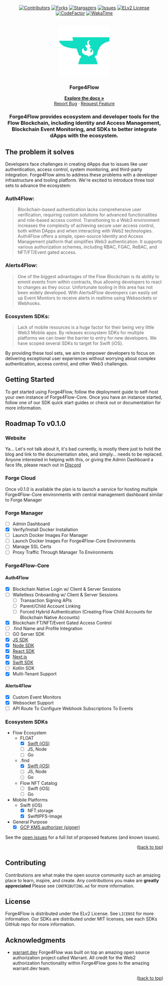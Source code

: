 <a name="readme-top"></a>

<div align="center">

[![Contributors][contributors-shield]][contributors-url]
[![Forks][forks-shield]][forks-url]
[![Stargazers][stars-shield]][stars-url]
[![Issues][issues-shield]][issues-url]
[![ELv2 License][license-shield]][license-url]
[![CodeFactor][code-factor-shield]][code-factor-url]
[![WakaTime][wakatime-shield]][wakatime-url]

<!-- PROJECT LOGO -->
<br />
  <img src="images/logo.png" alt="Logo" width="160" height="160">

  <h3>Forge4Flow</h3>

  <p>
    <a href="http://forge4flow.gitbook.io/docs"><strong>Explore the docs »</strong></a>
    <br />
    <a href="https://github.com/Forge4Flow/Forge4Flow-Core/issues">Report Bug</a>
    ·
    <a href="https://github.com/Forge4Flow/Forge4Flow-Core/issues">Request Feature</a>
  </p>

  <h3>Forge4Flow provides ecosystem and developer tools for the Flow Blockchain, including Identity and Access Management, Blockchain Event Monitoring, and SDKs to better integrate dApps with the ecosystem.</h3>

</div>

## The problem it solves

Developers face challenges in creating dApps due to issues like user authentication, access control, system monitoring, and third-party integration. Forge4Flow aims to address these problems with a developer infrastructure and tooling platform. We're excited to introduce three tool sets to advance the ecosystem:

### Auth4Flow:

> Blockchain-based authentication lacks comprehensive user verification, requiring custom solutions for advanced functionalities and role-based access control. Transitioning to a Web3 environment increases the complexity of achieving secure user access control, both within DApps and when interacting with Web2 technologies. Auth4Flow offers a simple, open-source Identity and Access Management platform that simplifies Web3 authentication. It supports various authorization schemes, including RBAC, FGAC, ReBAC, and NFT/FT/Event gated access.

### Alerts4Flow:

> One of the biggest advantages of the Flow Blockchain is its ability to emmit events from within contracts, thus allowing developers to react to changes as they occur. Unfortunate tooling in this area has not been widely developed. With Alerts4Flow developers can easily set up Event Monitors to receive alerts in realtime using Websockets or Webhooks.

### Ecosystem SDKs:

> Lack of mobile resources is a huge factor for their being very little Web3 Mobile apps. By releases ecosystem SDKs for multiple platforms we can lower the barrier to entry for new developers. We have scoped several SDKs to target for Swift (iOS).

By providing these tool sets, we aim to empower developers to focus on delivering exceptional user experiences without worrying about complex authentication, access control, and other Web3 challenges.

<!-- GETTING STARTED -->

## Getting Started

To get started using Forge4Flow, follow the deployment guide to self-host your own instance of Forge4Flow-Core. Once you have an instance started, follow one of our SDK quick start guides or check out or documentation for more information.

<!-- ROADMAP -->

## Roadmap To v0.1.0

### Website

Ya... Let's not talk about it, it's bad currently, is mostly there just to hold the blog and link to the documentation sites, and simply... needs to be replaced. Anyone interested in helping with this, or giving the Admin Dashboard a face life, please reach out in [Discord](https://discord.gg/S85mDy2qxE)

### Forge Cloud

Once v0.1.0 is available the plan is to launch a service for hosting multiple Forge4Flow-Core environments with central management dashboard similar to Forge Manager

### Forge Manager

- [ ] Admin Dashboard
- [x] Verify/Install Docker Installation
- [ ] Launch Docker Images For Manager
- [ ] Launch Docker Images For Forge4Flow-Core Environments
- [ ] Manage SSL Certs
- [ ] Proxy Traffic Through Manager To Environments

### Forge4Flow-Core

#### Auth4Flow

- [x] Blockchain Native Login w/ Client & Server Sessions
- [ ] Walletless Onboarding w/ Client & Server Sessions
  - [ ] Transaction Signing APIs
  - [ ] Parent/Child Account Linking
  - [ ] Forced Hybrid Authentication (Creating Flow Child Accounts for Blockchain Native Accounts)
- [x] Blockchain FT/NFT/Event Gated Access Control
- [ ] .find Name and Profile Integration
- [ ] GO Server SDK
- [x] [JS SDK](https://github.com/Forge4Flow/Forge4Flow-JS)
- [x] [Node SDK](https://github.com/Forge4Flow/Forge4Flow-Node)
- [x] [React SDK](https://github.com/Forge4Flow/Forge4Flow-React)
- [x] [Next.js](https://github.com/Forge4Flow/Forge4Flow-NextJS)
- [x] [Swift SDK](https://github.com/Forge4Flow/Forge4Flow-Swift)
- [ ] Kotlin SDK
- [x] Multi-Tenant Support

#### Alerts4Flow

- [x] Custom Event Monitors
- [x] Websocket Support
- [ ] API Route To Configure Webhook Subscriptions To Events

### Ecosystem SDKs

- Flow Ecosystem
  - FLOAT
    - [x] [Swift (iOS)](https://github.com/Forge4Flow/FLOAT-Swift-SDK)
    - [ ] JS, Node
    - [ ] Go
  - .find
    - [x] [Swift (iOS)](https://github.com/Forge4Flow/FIND-Swift-SDK)
    - [ ] JS, Node
    - [ ] Go
  - Flow NFT Catalog
    - [ ] Swift (iOS)
    - [ ] Go
- Mobile Platforms
  - Swift (iOS)
    - [x] NFT.storage
    - [x] SwiftIPFS-Image
- General Purpose
  - [x] [GCP KMS authorizer (signer)](https://github.com/Forge4Flow/GCP-KMS-Flow-Authorizer)

See the [open issues](https://github.com/Forge4Flow/Forge4Flow-Core/issues) for a full list of proposed features (and known issues).

<p align="right">(<a href="#readme-top">back to top</a>)</p>

<!-- CONTRIBUTING -->

## Contributing

Contributions are what make the open source community such an amazing place to learn, inspire, and create. Any contributions you make are **greatly appreciated** Please see `CONTRIBUTING.md` for more information.

<!-- LICENSE -->

## License

Forge4Flow is distributed under the ELv2 License. See `LICENSE` for more information. Our SDKs are distributed under MIT licenses, see each SDKs GitHub repo for more information.

<!-- ACKNOWLEDGMENTS -->

## Acknowledgments

- [warrant.dev](https://github.com/warrant-dev/warrant) Forge4Flow was built on top an amazing open source authorization project called Warrant. All credit for the Web2 authorization functionality within Forge4Flow goes to the amazing warrant.dev team.

<p align="right">(<a href="#readme-top">back to top</a>)</p>

<!-- MARKDOWN LINKS & IMAGES -->
<!-- https://www.markdownguide.org/basic-syntax/#reference-style-links -->

[contributors-shield]: https://img.shields.io/github/contributors/Forge4Flow/Forge4Flow-Core.svg?style=for-the-badge
[contributors-url]: https://github.com/Forge4Flow/Forge4Flow-Core/graphs/contributors
[forks-shield]: https://img.shields.io/github/forks/Forge4Flow/Forge4Flow-Core.svg?style=for-the-badge
[forks-url]: https://github.com/Forge4Flow/Forge4Flow-Core/network/members
[stars-shield]: https://img.shields.io/github/stars/Forge4Flow/Forge4Flow-Core.svg?style=for-the-badge
[stars-url]: https://github.com/Forge4Flow/Forge4Flow-Core/stargazers
[issues-shield]: https://img.shields.io/github/issues/Forge4Flow/Forge4Flow-Core.svg?style=for-the-badge
[issues-url]: https://github.com/Forge4Flow/Forge4Flow-Core/issues
[license-shield]: https://img.shields.io/badge/license-elv2-blue?style=for-the-badge
[license-url]: https://github.com/Forge4Flow/Forge4Flow-Core/blob/master/LICENSE
[code-factor-shield]: https://img.shields.io/codefactor/grade/github/forge4flow/forge4flow-core/main?style=for-the-badge
[code-factor-url]: https://www.codefactor.io/repository/github/forge4flow/forge4flow-core
[wakatime-shield]: https://wakatime.com/badge/user/0a8af699-5f37-4933-8df8-b7282a2ab48c/project/ec5d6c75-4dc2-4d9c-a344-78e9fcdf151d.svg?style=for-the-badge
[wakatime-url]: https://wakatime.com/badge/user/0a8af699-5f37-4933-8df8-b7282a2ab48c/project/ec5d6c75-4dc2-4d9c-a344-78e9fcdf151d
